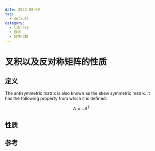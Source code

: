 ```yaml
---
date: 2022-08-09
tag:
  - default
category:
  - library
  - 数学
  - 线性代数
---
```



# 叉积以及反对称矩阵的性质


## 定义

The antisymmetric matrix is also known as the skew symmetric matrix. It has the following property from which it is defined:

$$A=-A^T$$

## 性质



## 参考
